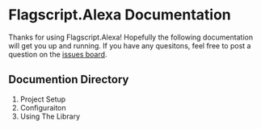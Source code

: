 # Flagscript.Alexa Documentation

Thanks for using Flagscript.Alexa! Hopefully the following documentation will get you up and running. If you have any quesitons, feel free to post a 
question on the [issues board](../../../issues). 

## Documention Directory

1. Project Setup
2. Configuraiton
3. Using The Library
